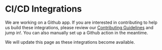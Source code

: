 # CI/CD Integrations

We are working on a Github app. If you are interested in contributing to help us build these integrations, please review our [Contributing Guidelines](https://github.com/GuardianUI/GuardianTest/blob/main/CONTRIBUTING.md) and jump in!. You can also manually set up a Github action in the meantime.

We will update this page as these integrations become available.&#x20;
